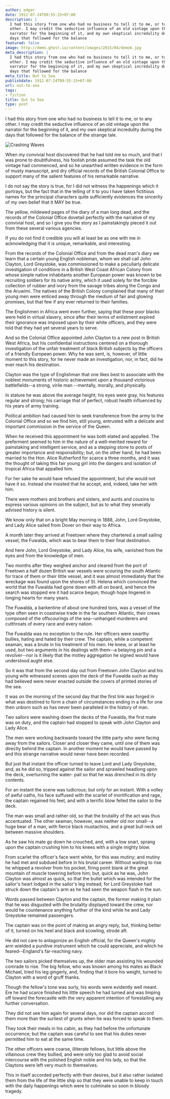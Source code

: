 ```yaml
---
author: edgar
date: 1912-07-24T09:55:15+07:00
description: |
  I had this story from one who had no business to tell it to me, or to any
  other. I may credit the seductive influence of an old vintage upon the
  narrator for the beginning of it, and my own skeptical incredulity during the
  days that followed for the balance
featured: false
image: http://demo.ghost.io/content/images/2015/04/demo6.jpg
meta_description: |
  I had this story from one who had no business to tell it to me, or to any
  other. I may credit the seductive influence of an old vintage upon the
  narrator for the beginning of it, and my own skeptical incredulity during the
  days that followed for the balance
meta_title: Out to Sea
publishdate: 1912-07-24T09:55:15+07:00
url: out-to-sea
tags:
- fiction
title: Out to Sea
type: post
---
```


I had this story from one who had no business to tell it to me, or to any other.
I may credit the seductive influence of an old vintage upon the narrator for the
beginning of it, and my own skeptical incredulity during the days that followed
for the balance of the strange tale.

![Crashing Waves](http://demo.ghost.io/content/images/2015/11/Giants_Causeway_1c.JPG)

When my convivial host discovered that he had told me so much, and that I was
prone to doubtfulness, his foolish pride assumed the task the old vintage had
commenced, and so he unearthed written evidence in the form of musty manuscript,
and dry official records of the British Colonial Office to support many of the
salient features of his remarkable narrative.

I do not say the story is true, for I did not witness the happenings which it
portrays, but the fact that in the telling of it to you I have taken fictitious
names for the principal characters quite sufficiently evidences the sincerity of
my own belief that it MAY be true.

The yellow, mildewed pages of the diary of a man long dead, and the records of
the Colonial Office dovetail perfectly with the narrative of my convivial host,
and so I give you the story as I painstakingly pieced it out from these several
various agencies.

If you do not find it credible you will at least be as one with me in
acknowledging that it is unique, remarkable, and interesting.

From the records of the Colonial Office and from the dead man's diary we learn
that a certain young English nobleman, whom we shall call John Clayton, Lord
Greystoke, was commissioned to make a peculiarly delicate investigation of
conditions in a British West Coast African Colony from whose simple native
inhabitants another European power was known to be recruiting soldiers for its
native army, which it used solely for the forcible collection of rubber and
ivory from the savage tribes along the Congo and the Aruwimi. The natives of the
British Colony complained that many of their young men were enticed away through
the medium of fair and glowing promises, but that few if any ever returned to
their families.

The Englishmen in Africa went even further, saying that these poor blacks were
held in virtual slavery, since after their terms of enlistment expired their
ignorance was imposed upon by their white officers, and they were told that they
had yet several years to serve.

And so the Colonial Office appointed John Clayton to a new post in British West
Africa, but his confidential instructions centered on a thorough investigation
of the unfair treatment of black British subjects by the officers of a friendly
European power. Why he was sent, is, however, of little moment to this story,
for he never made an investigation, nor, in fact, did he ever reach
his destination.

Clayton was the type of Englishman that one likes best to associate with the
noblest monuments of historic achievement upon a thousand victorious
battlefields--a strong, virile man --mentally, morally, and physically.

In stature he was above the average height; his eyes were gray, his features
regular and strong; his carriage that of perfect, robust health influenced by
his years of army training.

Political ambition had caused him to seek transference from the army to the
Colonial Office and so we find him, still young, entrusted with a delicate and
important commission in the service of the Queen.

When he received this appointment he was both elated and appalled. The
preferment seemed to him in the nature of a well-merited reward for painstaking
and intelligent service, and as a stepping stone to posts of greater importance
and responsibility; but, on the other hand, he had been married to the Hon.
Alice Rutherford for scarce a three months, and it was the thought of taking
this fair young girl into the dangers and isolation of tropical Africa that
appalled him.

For her sake he would have refused the appointment, but she would not have it
so. Instead she insisted that he accept, and, indeed, take her with him.

There were mothers and brothers and sisters, and aunts and cousins to express
various opinions on the subject, but as to what they severally advised history
is silent.

We know only that on a bright May morning in 1888, John, Lord Greystoke, and
Lady Alice sailed from Dover on their way to Africa.

A month later they arrived at Freetown where they chartered a small sailing
vessel, the Fuwalda, which was to bear them to their final destination.

And here John, Lord Greystoke, and Lady Alice, his wife, vanished from the eyes
and from the knowledge of men.

Two months after they weighed anchor and cleared from the port of Freetown a
half dozen British war vessels were scouring the south Atlantic for trace of
them or their little vessel, and it was almost immediately that the wreckage was
found upon the shores of St. Helena which convinced the world that the Fuwalda
had gone down with all on board, and hence the search was stopped ere it had
scarce begun; though hope lingered in longing hearts for many years.

The Fuwalda, a barkentine of about one hundred tons, was a vessel of the type
often seen in coastwise trade in the far southern Atlantic, their crews composed
of the offscourings of the sea--unhanged murderers and cutthroats of every race
and every nation.

The Fuwalda was no exception to the rule. Her officers were swarthy bullies,
hating and hated by their crew. The captain, while a competent seaman, was a
brute in his treatment of his men. He knew, or at least he used, but two
arguments in his dealings with them--a belaying pin and a revolver--nor is it
likely that the motley aggregation he signed would have understood aught else.

So it was that from the second day out from Freetown John Clayton and his young
wife witnessed scenes upon the deck of the Fuwalda such as they had believed
were never enacted outside the covers of printed stories of the sea.

It was on the morning of the second day that the first link was forged in what
was destined to form a chain of circumstances ending in a life for one then
unborn such as has never been paralleled in the history of man.

Two sailors were washing down the decks of the Fuwalda, the first mate was on
duty, and the captain had stopped to speak with John Clayton and Lady Alice.

The men were working backwards toward the little party who were facing away from
the sailors. Closer and closer they came, until one of them was directly behind
the captain. In another moment he would have passed by and this strange
narrative would never have been recorded.

But just that instant the officer turned to leave Lord and Lady Greystoke, and,
as he did so, tripped against the sailor and sprawled headlong upon the deck,
overturning the water- pail so that he was drenched in its dirty contents.

For an instant the scene was ludicrous; but only for an instant. With a volley
of awful oaths, his face suffused with the scarlet of mortification and rage,
the captain regained his feet, and with a terrific blow felled the sailor to
the deck.

The man was small and rather old, so that the brutality of the act was thus
accentuated. The other seaman, however, was neither old nor small--a huge bear
of a man, with fierce black mustachios, and a great bull neck set between
massive shoulders.

As he saw his mate go down he crouched, and, with a low snarl, sprang upon the
captain crushing him to his knees with a single mighty blow.

From scarlet the officer's face went white, for this was mutiny; and mutiny he
had met and subdued before in his brutal career. Without waiting to rise he
whipped a revolver from his pocket, firing point blank at the great mountain of
muscle towering before him; but, quick as he was, John Clayton was almost as
quick, so that the bullet which was intended for the sailor's heart lodged in
the sailor's leg instead, for Lord Greystoke had struck down the captain's arm
as he had seen the weapon flash in the sun.

Words passed between Clayton and the captain, the former making it plain that he
was disgusted with the brutality displayed toward the crew, nor would he
countenance anything further of the kind while he and Lady Greystoke
remained passengers.

The captain was on the point of making an angry reply, but, thinking better of
it, turned on his heel and black and scowling, strode aft.

He did not care to antagonize an English official, for the Queen's mighty arm
wielded a punitive instrument which he could appreciate, and which he
feared--England's far-reaching navy.

The two sailors picked themselves up, the older man assisting his wounded
comrade to rise. The big fellow, who was known among his mates as Black Michael,
tried his leg gingerly, and, finding that it bore his weight, turned to Clayton
with a word of gruff thanks.

Though the fellow's tone was surly, his words were evidently well meant. Ere he
had scarce finished his little speech he had turned and was limping off toward
the forecastle with the very apparent intention of forestalling any
further conversation.

They did not see him again for several days, nor did the captain accord them
more than the surliest of grunts when he was forced to speak to them.

They took their meals in his cabin, as they had before the unfortunate
occurrence; but the captain was careful to see that his duties never permitted
him to eat at the same time.

The other officers were coarse, illiterate fellows, but little above the
villainous crew they bullied, and were only too glad to avoid social intercourse
with the polished English noble and his lady, so that the Claytons were left
very much to themselves.

This in itself accorded perfectly with their desires, but it also rather
isolated them from the life of the little ship so that they were unable to keep
in touch with the daily happenings which were to culminate so soon in
bloody tragedy.
